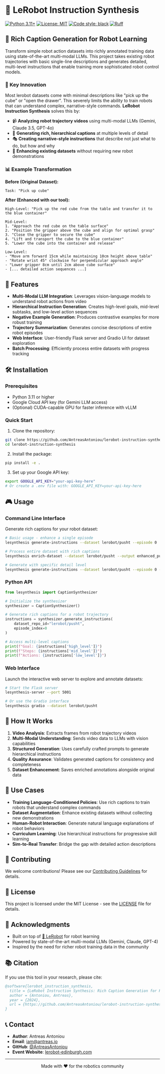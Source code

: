 # 🤖 LeRobot Instruction Synthesis

[![Python 3.11+](https://img.shields.io/badge/python-3.11+-blue.svg)](https://www.python.org/downloads/)
[![License: MIT](https://img.shields.io/badge/License-MIT-yellow.svg)](https://opensource.org/licenses/MIT)
[![Code style: black](https://img.shields.io/badge/code%20style-black-000000.svg)](https://github.com/psf/black)
[![Ruff](https://img.shields.io/endpoint?url=https://raw.githubusercontent.com/astral-sh/ruff/main/assets/badge/v2.json)](https://github.com/astral-sh/ruff)

## 🎯 Rich Caption Generation for Robot Learning

Transform simple robot action datasets into richly annotated training data using state-of-the-art multi-modal LLMs. This project takes existing robot trajectories with basic single-line descriptions and generates detailed, multi-level instructions that enable training more sophisticated robot control models.

### 🌟 Key Innovation

Most lerobot datasets come with minimal descriptions like "pick up the cube" or "open the drawer". This severely limits the ability to train robots that can understand complex, narrative-style commands. **LeRobot Instruction Synthesis** solves this by:

- 📹 **Analyzing robot trajectory videos** using multi-modal LLMs (Gemini, Claude 3.5, GPT-4o)
- 📝 **Generating rich, hierarchical captions** at multiple levels of detail
- 🎭 **Creating narrative-style instructions** that describe not just what to do, but how and why
- 🔄 **Enhancing existing datasets** without requiring new robot demonstrations

### 📊 Example Transformation

**Before (Original Dataset):**
```
Task: "Pick up cube"
```

**After (Enhanced with our tool):**
```
High-Level: "Pick up the red cube from the table and transfer it to the blue container"

Mid-Level:
1. "Approach the red cube on the table surface"
2. "Position the gripper above the cube and align for optimal grasp"
3. "Close the gripper to secure the cube"
4. "Lift and transport the cube to the blue container"
5. "Lower the cube into the container and release"

Low-Level:
- "Move arm forward 15cm while maintaining 10cm height above table"
- "Rotate wrist 45° clockwise for perpendicular approach angle"
- "Lower gripper 8cm until 2cm above cube surface"
- [... detailed action sequences ...]
```

## 🚀 Features

- **Multi-Modal LLM Integration**: Leverages vision-language models to understand robot actions from video
- **Hierarchical Instruction Generation**: Creates high-level goals, mid-level subtasks, and low-level action sequences
- **Negative Example Generation**: Produces contrastive examples for more robust training
- **Trajectory Summarization**: Generates concise descriptions of entire robot episodes
- **Web Interface**: User-friendly Flask server and Gradio UI for dataset exploration
- **Batch Processing**: Efficiently process entire datasets with progress tracking

## 🛠️ Installation

### Prerequisites

- Python 3.11 or higher
- Google Cloud API key (for Gemini LLM access)
- (Optional) CUDA-capable GPU for faster inference with vLLM

### Quick Start

1. Clone the repository:
```bash
git clone https://github.com/AntreasAntoniou/lerobot-instruction-synthesis.git
cd lerobot-instruction-synthesis
```

2. Install the package:
```bash
pip install -e .
```

3. Set up your Google API key:
```bash
export GOOGLE_API_KEY="your-api-key-here"
# Or create a .env file with: GOOGLE_API_KEY=your-api-key-here
```

## 🎮 Usage

### Command Line Interface

Generate rich captions for your robot dataset:

```bash
# Basic usage - enhance a single episode
lesynthesis generate-instructions --dataset lerobot/pusht --episode 0

# Process entire dataset with rich captions
lesynthesis enrich-dataset --dataset lerobot/pusht --output enhanced_pusht

# Generate with specific detail level
lesynthesis generate-instructions --dataset lerobot/pusht --episode 0 --detail-level high
```

### Python API

```python
from lesynthesis import CaptionSynthesizer

# Initialize the synthesizer
synthesizer = CaptionSynthesizer()

# Generate rich captions for a robot trajectory
instructions = synthesizer.generate_instructions(
    dataset_repo_id="lerobot/pusht",
    episode_index=0
)

# Access multi-level captions
print(f"Goal: {instructions['high_level']}")
print(f"Steps: {instructions['mid_level']}")
print(f"Actions: {instructions['low_level']}")
```

### Web Interface

Launch the interactive web server to explore and annotate datasets:

```bash
# Start the Flask server
lesynthesis-server --port 5001

# Or use the Gradio interface
lesynthesis gradio --dataset lerobot/pusht
```

## 🔧 How It Works

1. **Video Analysis**: Extracts frames from robot trajectory videos
2. **Multi-Modal Understanding**: Sends video data to LLMs with vision capabilities
3. **Structured Generation**: Uses carefully crafted prompts to generate hierarchical instructions
4. **Quality Assurance**: Validates generated captions for consistency and completeness
5. **Dataset Enhancement**: Saves enriched annotations alongside original data

## 🎯 Use Cases

- **Training Language-Conditioned Policies**: Use rich captions to train robots that understand complex commands
- **Dataset Augmentation**: Enhance existing datasets without collecting new demonstrations
- **Human-Robot Interaction**: Generate natural language explanations of robot behaviors
- **Curriculum Learning**: Use hierarchical instructions for progressive skill learning
- **Sim-to-Real Transfer**: Bridge the gap with detailed action descriptions

## 🤝 Contributing

We welcome contributions! Please see our [Contributing Guidelines](CONTRIBUTING.md) for details.

## 📄 License

This project is licensed under the MIT License - see the [LICENSE](LICENSE) file for details.

## 🙏 Acknowledgments

- Built on top of [🤗 LeRobot](https://github.com/huggingface/lerobot) for robot learning
- Powered by state-of-the-art multi-modal LLMs (Gemini, Claude, GPT-4)
- Inspired by the need for richer robot training data in the community

## 📚 Citation

If you use this tool in your research, please cite:

```bibtex
@software{lerobot_instruction_synthesis,
  title = {LeRobot Instruction Synthesis: Rich Caption Generation for Robot Learning},
  author = {Antoniou, Antreas},
  year = {2024},
  url = {https://github.com/AntreasAntoniou/lerobot-instruction-synthesis}
}
```

## 📞 Contact

- **Author**: Antreas Antoniou
- **Email**: [iam@antreas.io](mailto:iam@antreas.io)
- **GitHub**: [@AntreasAntoniou](https://github.com/AntreasAntoniou)
- **Event Website**: [lerobot-edinburgh.com](https://lerobot-edinburgh.com)

---

<p align="center">Made with ❤️ for the robotics community</p> 